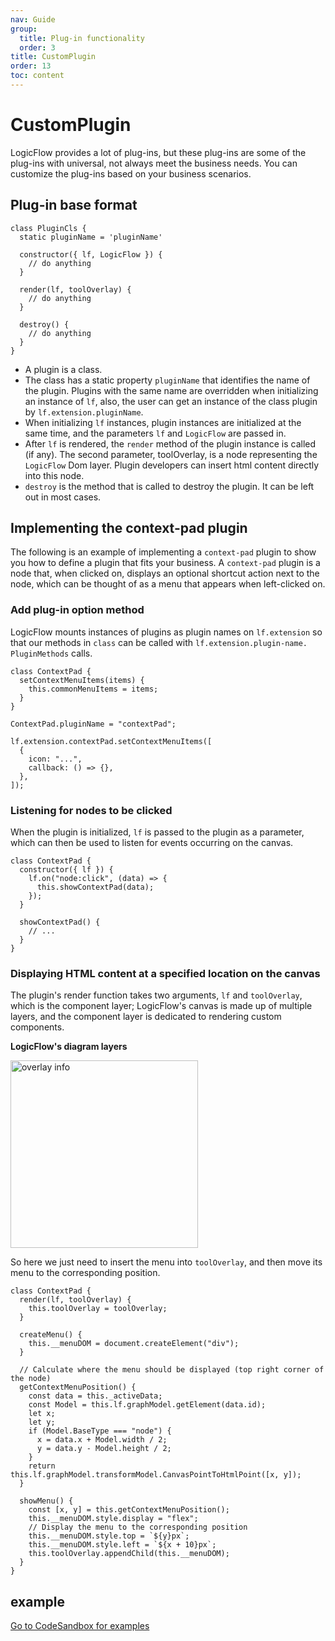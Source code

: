 ```yaml
---
nav: Guide
group:
  title: Plug-in functionality
  order: 3
title: CustomPlugin
order: 13
toc: content
---
```


# CustomPlugin

LogicFlow provides a lot of plug-ins, but these plug-ins are some of the plug-ins with universal,
not always meet the business needs. You can customize the plug-ins based on your business scenarios.

## Plug-in base format

```tsx | pure
class PluginCls {
  static pluginName = 'pluginName'

  constructor({ lf, LogicFlow }) {
    // do anything
  }

  render(lf, toolOverlay) {
    // do anything
  }

  destroy() {
    // do anything
  }
}
```

- A plugin is a class.
- The class has a static property `pluginName` that identifies the name of the plugin. Plugins with
  the same name are overridden when initializing an instance of `lf`, also, the user can get an
  instance of the class plugin by `lf.extension.pluginName`.
- When initializing `lf` instances, plugin instances are initialized at the same time, and the
  parameters `lf` and `LogicFlow` are passed in.
- After `lf` is rendered, the `render` method of the plugin instance is called (if any). The second
  parameter, toolOverlay, is a node representing the `LogicFlow` Dom layer. Plugin developers can
  insert html content directly into this node.
- `destroy` is the method that is called to destroy the plugin. It can be left out in most cases.

## Implementing the context-pad plugin

The following is an example of implementing a `context-pad` plugin to show you how to define a
plugin that fits your business. A `context-pad` plugin is a node that, when clicked on, displays an
optional shortcut action next to the node, which can be thought of as a menu that appears when
left-clicked on.

### Add plug-in option method

LogicFlow mounts instances of plugins as plugin names on `lf.extension` so that our methods
in `class` can be called with `lf.extension.plugin-name. PluginMethods` calls.

```tsx | pure
class ContextPad {
  setContextMenuItems(items) {
    this.commonMenuItems = items;
  }
}

ContextPad.pluginName = "contextPad";

lf.extension.contextPad.setContextMenuItems([
  {
    icon: "...",
    callback: () => {},
  },
]);
```

### Listening for nodes to be clicked

When the plugin is initialized, `lf` is passed to the plugin as a parameter, which can then be used
to listen for events occurring on the canvas.

```tsx | pure
class ContextPad {
  constructor({ lf }) {
    lf.on("node:click", (data) => {
      this.showContextPad(data);
    });
  }

  showContextPad() {
    // ...
  }
}
```

### Displaying HTML content at a specified location on the canvas

The plugin's render function takes two arguments, `lf` and `toolOverlay`, which is the component
layer; LogicFlow's canvas is made up of multiple layers, and the component layer is dedicated to
rendering custom components.

**LogicFlow's diagram layers**

<img src="../../../public/overlay.png" alt="overlay info" style="width: 300px">

So here we just need to insert the menu into `toolOverlay`, and then move its menu to the
corresponding position.

```tsx | pure
class ContextPad {
  render(lf, toolOverlay) {
    this.toolOverlay = toolOverlay;
  }

  createMenu() {
    this.__menuDOM = document.createElement("div");
  }

  // Calculate where the menu should be displayed (top right corner of the node)
  getContextMenuPosition() {
    const data = this._activeData;
    const Model = this.lf.graphModel.getElement(data.id);
    let x;
    let y;
    if (Model.BaseType === "node") {
      x = data.x + Model.width / 2;
      y = data.y - Model.height / 2;
    }
    return this.lf.graphModel.transformModel.CanvasPointToHtmlPoint([x, y]);
  }

  showMenu() {
    const [x, y] = this.getContextMenuPosition();
    this.__menuDOM.style.display = "flex";
    // Display the menu to the corresponding position
    this.__menuDOM.style.top = `${y}px`;
    this.__menuDOM.style.left = `${x + 10}px`;
    this.toolOverlay.appendChild(this.__menuDOM);
  }
}
```

## example

<a href="https://codesandbox.io/embed/logicflow-base22-rl301?fontsize=14&hidenavigation=1&theme=dark&view=preview" target="_blank"> Go to CodeSandbox for examples</a>
